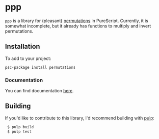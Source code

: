 # ppp

`ppp` is a library for (pleasant)
[permutations](http://mathworld.wolfram.com/PermutationGroup.html) in
PureScript. Currently, it is somewhat incomplete, but it already has
functions to multiply and invert permutations.

## Installation

To add to your project:

```bash
psc-package install permutations
```

### Documentation

You can find documentation
[here](https://pursuit.purescript.org/packages/permutations/0.1.0).

## Building

If you'd like to contribute to this library, I'd recommend building with
[pulp](https://github.com/purescript-contrib/pulp):

```bash
 $ pulp build
 $ pulp test
```
